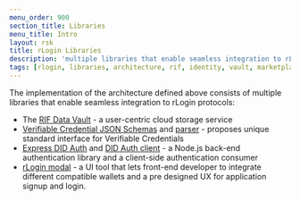 ```yaml
---
menu_order: 900
section_title: Libraries
menu_title: Intro
layout: rsk
title: rLogin Libraries
description: 'multiple libraries that enable seamless integration to rLogin protocols'
tags: [rlogin, libraries, architecture, rif, identity, vault, marketplace, auth, rif-data-vault, rns, ui]
---
```


The implementation of the architecture defined above consists of multiple libraries that enable seamless integration to rLogin protocols:
- The [RIF Data Vault](/rif/identity/data-vault) - a user-centric cloud storage service
- [Verifiable Credential JSON Schemas](/rif/rlogin/libraries/vc-json-schemas) and [parser](/rif/rlogin/libraries/vc-json-schemas-parser) - proposes unique standard interface for Verifiable Credentials
- [Express DID Auth](/rif/rlogin/libraries/express-did-auth) and [DID Auth client](/rif/rlogin/libraries/did-auth-client) - a Node.js back-end authentication library and a client-side authentication consumer
- [rLogin modal](/rif/rlogin/libraries/modal) - a UI tool that lets front-end developer to integrate different compatible wallets and a pre designed UX for application signup and login.